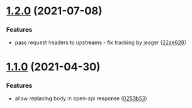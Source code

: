# [1.2.0](https://github.com/inveox-lab-it/kong-plugin-openapi-doc/compare/1.1.0...1.2.0) (2021-07-08)


### Features

* pass request headers to upstreams - fix tracking by jeager ([22ae628](https://github.com/inveox-lab-it/kong-plugin-openapi-doc/commit/22ae628bfe307cef17ead2c45b16bcad7190bbc3))

# [1.1.0](https://github.com/inveox-lab-it/kong-plugin-openapi-doc/compare/1.0.0...1.1.0) (2021-04-30)


### Features

* allow replacing body in open-api response ([0253b53](https://github.com/inveox-lab-it/kong-plugin-openapi-doc/commit/0253b53f59ab746ed58595e6bcb4b86059f5fb56))
